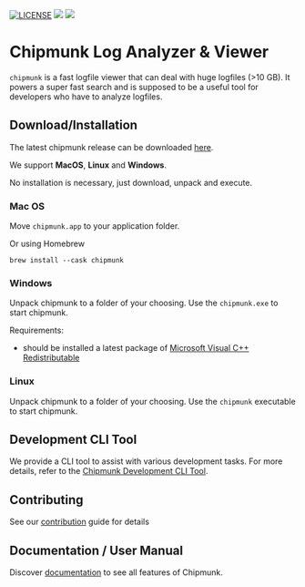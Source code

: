 [![LICENSE](https://img.shields.io/badge/License-Apache_2.0-blue.svg)](LICENSE.txt)
[![](https://github.com/esrlabs/chipmunk/actions/workflows/release_next.yml/badge.svg)](https://github.com/esrlabs/chipmunk/actions/workflows/release_next.yml)
[![](https://github.com/esrlabs/chipmunk/actions/workflows/lint_master.yml/badge.svg)](https://github.com/esrlabs/chipmunk/actions/workflows/lint_master.yml)

# Chipmunk Log Analyzer & Viewer

`chipmunk` is a fast logfile viewer that can deal with huge logfiles (>10 GB). It powers a super
fast search and is supposed to be a useful tool for developers who have to analyze logfiles.

## Download/Installation

The latest chipmunk release can be downloaded [here](https://github.com/esrlabs/chipmunk/releases).

We support **MacOS**, **Linux** and **Windows**.

No installation is necessary, just download, unpack and execute.

### Mac OS

Move `chipmunk.app` to your application folder.

Or using Homebrew
```
brew install --cask chipmunk
```

### Windows

Unpack chipmunk to a folder of your choosing. Use the `chipmunk.exe` to start chipmunk.

Requirements:
- should be installed a latest package of [Microsoft Visual C++ Redistributable](https://learn.microsoft.com/en-us/cpp/windows/latest-supported-vc-redist?view=msvc-170)


### Linux

Unpack chipmunk to a folder of your choosing. Use the `chipmunk` executable to start chipmunk.

## Development CLI Tool

We provide a CLI tool to assist with various development tasks. For more details, refer to the [Chipmunk Development CLI Tool](cli/README.md).

## Contributing
See our [contribution](contribution.md) guide for details

## Documentation / User Manual
Discover [documentation](application/client/src/assets/documentation/about.md) to see all features of Chipmunk.

